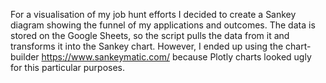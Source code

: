 For a visualisation of my job hunt efforts I decided to create a Sankey diagram showing the funnel of my applications and outcomes. The data is stored on the Google Sheets, so the script pulls the data from it and transforms it into the Sankey chart. However, I ended up using the chart-builder https://www.sankeymatic.com/ because Plotly charts looked ugly for this particular purposes.

